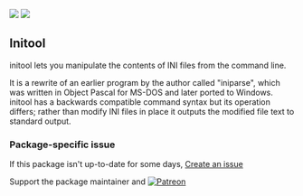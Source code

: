 [![](https://img.shields.io/chocolatey/v/initool?color=green&label=initool)](https://chocolatey.org/packages/initool) [![](https://img.shields.io/chocolatey/dt/initool)](https://chocolatey.org/packages/initool)

## Initool
initool lets you manipulate the contents of INI files from the command line.

It is a rewrite of an earlier program by the author called "iniparse", which was written in Object Pascal for MS-DOS and later ported to Windows. initool has a backwards 
compatible command syntax but its operation differs; rather than modify INI files in place it outputs the modified file text to standard output.


### Package-specific issue
If this package isn't up-to-date for some days, [Create an issue](https://github.com/tunisiano187/Chocolatey-packages/issues/new/choose)

Support the package maintainer and [![Patreon](https://cdn.jsdelivr.net/gh/tunisiano187/Chocolatey-packages@d15c4e19c709e7148588d4523ffc6dd3cd3c7e5e/icons/patreon.png)](https://www.patreon.com/tunisiano)
